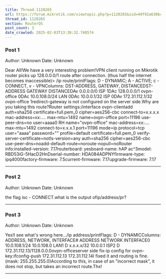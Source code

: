 ```yaml
---
title: Thread-1120265
url: https://forum.mikrotik.com/viewtopic.php?p=1120265&sid=49f92a630bc7970d8ca50523be880e8f#p1120265
thread_id: 1120265
section: RouterOS
post_count: 3
date_crawled: 2025-02-03T13:38:32.748574
---
```


### Post 1
Author: Unknown
Date: Unknown

Dear All!We have a very interesting problem!VPN client running on Mikrotik router picks up 128.0.0.0/1 route after connection. (thus half the internet becomes inaccessible)> /ip route/printFlags: D - DYNAMIC; A - ACTIVE; c - CONNECT, v - VPNColumns: DST-ADDRESS, GATEWAY, DISTANCEDST-ADDRESS      GATEWAY      DISTANCEDAv 0.0.0.0/0        ISP                1DAc 128.0.0.0/1      ovpn-office         0DAc 10.0.108.0/24    LAN                 0DAc 10.0.0.1/32      ISP                0DAv 172.31.112.1/32  ovpn-office         1redirect-gateway is not configured on the server side.Why are you taking this route?Router settings:/interface ovpn-clientadd auth=sha256 certificate=full.pem_0 cipher=aes256-cbc connect-to=x.x.x.x mac-address=xx:.... max-mtu=1492 name=ovpn-office port=11196 use-peer-dns=no user=aaaa0  RH     name="ovpn-office" mac-address=xx:.... max-mtu=1492 connect-to=x.x.x.1 port=11196 mode=ip protocol=tcp user="aaaa" password="" profile=default certificate=full.pem_0 verify-server-certificate=notls-version=any auth=sha256 cipher=aes256-cbc use-peer-dns=noadd-default-route=noroute-nopull=noRouter info:installed-version: 7.17routerboard: yesboard-name: hAP ac^3model: RBD53iG-5HacD2HnDserial-number: HDA084ADPNYfirmware-type: ipq4000factory-firmware: 7.5current-firmware: 7.17upgrade-firmware: 7.17

---
### Post 2
Author: Unknown
Date: Unknown

the flag isc - CONNECT.what is the output ofip/address/pr?

---
### Post 3
Author: Unknown
Date: Unknown

Yes!I see what's wrong here.../ip address/printFlags: D - DYNAMICColumns: ADDRESS, NETWORK, INTERFACE#   ADDRESS          NETWORK     INTERFACE0   10.0.108.1/24    10.0.108.0  LAN1 D x.x.x.x/32  10.0.0.1    ISP2 D 172.31.112.13/1128.0.0.0ovpn-officeserver side fix-ip config for ovpn-key:ifconfig-push 172.31.112.13 172.31.112.14I fixed it and routing is fine. (mask: 255.255.255.0)According to this, in case of an "incorrect mask", it does not stop, but takes an incorrect route.Thx!

---
